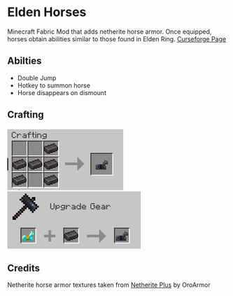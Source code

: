 # Elden Horses
Minecraft Fabric Mod that adds netherite horse armor. Once equipped, horses obtain abilities similar to those found in Elden Ring. [Curseforge Page](https://www.curseforge.com/minecraft/mc-mods/elden-horses)

## Abilties
* Double Jump
* Hotkey to summon horse
* Horse disappears on dismount

## Crafting
![](readme-images/crafting.png)
![](readme-images/smithing.png)

## Credits
Netherite horse armor textures taken from [Netherite Plus](https://github.com/OroArmor/Netherite-Plus-Mod) by OroArmor